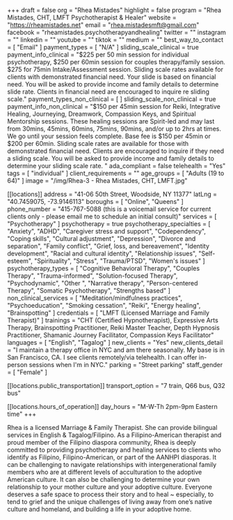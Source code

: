 +++
draft = false
org = "Rhea Mistades"
highlight = false
program = "Rhea Mistades, CHT, LMFT Psychotherapist & Healer"
website = "https://rheamistades.net"
email = "rhea.mistadesmft@gmail.com"
facebook = "rheamistades.psychotherapyandhealing"
twitter = ""
instagram = ""
linkedin = ""
youtube = ""
tiktok = ""
medium = ""
best_way_to_contact = [ "Email" ]
payment_types = [ "N/A" ]
sliding_scale_clinical = true
payment_info_clinical = "$225 per 50 min session for individual psychotherapy, $250 per 60min session for couples therapy/family session. $275 for 75min Intake/Assessment session.  Sliding scale rates available for clients with demonstrated financial need. Your slide is based on financial need. You will be asked to provide income and family details to determine slide rate. Clients in financial need are encouraged to inquire re sliding scale."
payment_types_non_clinical = [ ]
sliding_scale_non_clinical = true
payment_info_non_clinical = "$150 per 45min session for Reiki, Integrative Healing, Journeying, Dreamwork, Compassion Keys, and Spiritual Mentorship sessions. These healing sessions are Spirit-led and may last from 30mins, 45mins, 60mins, 75mins, 90mins, and/or up to 2hrs at times.  We go until your session feels complete.  Base fee is $150 per 45min or $200 per 60min.  Sliding scale rates are available for those with demonstrated financial need. Clients are encouraged to inquire if they need a sliding scale.  You will be asked to provide income and family details to determine your sliding scale rate. "
ada_compliant = false
telehealth = "Yes"
tags = [ "individual" ]
client_requirements = ""
age_groups = [ "Adults (19 to 64)" ]
image = "/img/Rhea-3 - Rhea Mistades, CHT, LMFT.jpg"

[[locations]]
address = "41-06 50th Street, Woodside, NY 11377"
latLng = "40.7459075, -73.9146113"
boroughs = [ "Online", "Queens" ]
phone_number = "415-767-5088 (this is a voicemail service for current clients only - please email me to schedule an initial consult)"
services = [ "Psychotherapy" ]
psychotherapy = true
psychotherapy_specialties = [
  "Anxiety",
  "ADHD",
  "Caregiver stress and support",
  "Codependency",
  "Coping skills",
  "Cultural adjustment",
  "Depression",
  "Divorce and separation",
  "Family conflict",
  "Grief, loss, and bereavement",
  "Identity development",
  "Racial and cultural identity",
  "Relationship issues",
  "Self-esteem",
  "Spirituality",
  "Stress",
  "Trauma/PTSD",
  "Women's issues"
]
psychotherapy_types = [
  "Cognitive Behavioral Therapy",
  "Couples Therapy",
  "Trauma-informed",
  "Solution-focused Therapy",
  "Psychodynamic",
  "Other ",
  "Narrative therapy",
  "Person-centered Therapy",
  "Somatic Psychotherapy",
  "Strengths based"
]
non_clinical_services = [
  "Meditation/mindfulness practices",
  "Psychoeducation",
  "Smoking cessation",
  "Reiki",
  "Energy healing",
  "Brainspotting"
]
credentials = [ "LMFT (Licensed Marriage and Family Therapist)" ]
trainings = "CHT (Certified Hypnotherapist), Expressive Arts Therapy, Brainspotting Practitioner, Reiki Master Teacher, Depth Hypnosis Practitioner, Shamanic Journey Facilitator, Compassion Keys Facilitator"
languages = [ "English", "Tagalog" ]
new_clients = "Yes"
new_clients_detail = "I maintain a therapy office in NYC and am there seasonally. My base is in San Francisco, CA.  I see clients remotely/via telehealth.  I can offer in-person sessions when I'm in NYC."
parking = "Street parking"
staff_gender = [ "Female" ]

  [[locations.public_transportation]]
  transport_option = "7 train, Q66 bus, Q32 bus"

  [[locations.hours_of_operation]]
  day_hours = "M-W-Th 2pm-9pm Eastern time"
+++

Rhea is a licensed Marriage & Family Therapist. She can provide bilingual services in English & Tagalog/Filipino. As a Filipino-American therapist and proud member of the Filipino diaspora community, Rhea is deeply committed to providing psychotherapy and healing services to clients who identify as Filipino, Filipino-American, or part of the AANHPI diasporas. It can be challenging to navigate relationships with intergenerational family members who are at different levels of acculturation to the adoptive American culture. It can also be challenging to determine your own relationship to your mother culture and your adoptive culture. Everyone deserves a safe space to process their story and to heal \~ especially, to tend to grief and the unique challenges of living away from one’s native culture and homeland, and building a life in your adoptive home.
